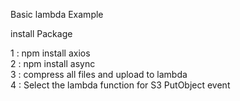 
Basic lambda Example

install Package

1 : npm install axios<br>
2 : npm install async<br>
3 : compress all files and upload to lambda<br>
4 : Select the lambda function for S3 PutObject event
